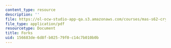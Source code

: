 ```yaml
---
content_type: resource
description: ''
file: https://ol-ocw-studio-app-qa.s3.amazonaws.com/courses/mas-s62-cryptocurrency-engineering-and-design-spring-2018/156683de6d8fb02579f0c14c7b010b0b_MAS-S62S18-lec08.pdf
file_type: application/pdf
resourcetype: Document
title: Forks
uid: 156683de-6d8f-b025-79f0-c14c7b010b0b
---
```

